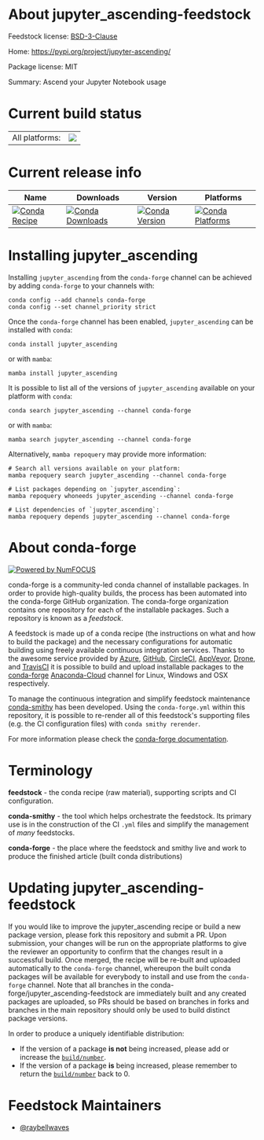 About jupyter_ascending-feedstock
=================================

Feedstock license: [BSD-3-Clause](https://github.com/conda-forge/jupyter_ascending-feedstock/blob/main/LICENSE.txt)

Home: https://pypi.org/project/jupyter-ascending/

Package license: MIT

Summary: Ascend your Jupyter Notebook usage

Current build status
====================


<table><tr><td>All platforms:</td>
    <td>
      <a href="https://dev.azure.com/conda-forge/feedstock-builds/_build/latest?definitionId=15080&branchName=main">
        <img src="https://dev.azure.com/conda-forge/feedstock-builds/_apis/build/status/jupyter_ascending-feedstock?branchName=main">
      </a>
    </td>
  </tr>
</table>

Current release info
====================

| Name | Downloads | Version | Platforms |
| --- | --- | --- | --- |
| [![Conda Recipe](https://img.shields.io/badge/recipe-jupyter_ascending-green.svg)](https://anaconda.org/conda-forge/jupyter_ascending) | [![Conda Downloads](https://img.shields.io/conda/dn/conda-forge/jupyter_ascending.svg)](https://anaconda.org/conda-forge/jupyter_ascending) | [![Conda Version](https://img.shields.io/conda/vn/conda-forge/jupyter_ascending.svg)](https://anaconda.org/conda-forge/jupyter_ascending) | [![Conda Platforms](https://img.shields.io/conda/pn/conda-forge/jupyter_ascending.svg)](https://anaconda.org/conda-forge/jupyter_ascending) |

Installing jupyter_ascending
============================

Installing `jupyter_ascending` from the `conda-forge` channel can be achieved by adding `conda-forge` to your channels with:

```
conda config --add channels conda-forge
conda config --set channel_priority strict
```

Once the `conda-forge` channel has been enabled, `jupyter_ascending` can be installed with `conda`:

```
conda install jupyter_ascending
```

or with `mamba`:

```
mamba install jupyter_ascending
```

It is possible to list all of the versions of `jupyter_ascending` available on your platform with `conda`:

```
conda search jupyter_ascending --channel conda-forge
```

or with `mamba`:

```
mamba search jupyter_ascending --channel conda-forge
```

Alternatively, `mamba repoquery` may provide more information:

```
# Search all versions available on your platform:
mamba repoquery search jupyter_ascending --channel conda-forge

# List packages depending on `jupyter_ascending`:
mamba repoquery whoneeds jupyter_ascending --channel conda-forge

# List dependencies of `jupyter_ascending`:
mamba repoquery depends jupyter_ascending --channel conda-forge
```


About conda-forge
=================

[![Powered by
NumFOCUS](https://img.shields.io/badge/powered%20by-NumFOCUS-orange.svg?style=flat&colorA=E1523D&colorB=007D8A)](https://numfocus.org)

conda-forge is a community-led conda channel of installable packages.
In order to provide high-quality builds, the process has been automated into the
conda-forge GitHub organization. The conda-forge organization contains one repository
for each of the installable packages. Such a repository is known as a *feedstock*.

A feedstock is made up of a conda recipe (the instructions on what and how to build
the package) and the necessary configurations for automatic building using freely
available continuous integration services. Thanks to the awesome service provided by
[Azure](https://azure.microsoft.com/en-us/services/devops/), [GitHub](https://github.com/),
[CircleCI](https://circleci.com/), [AppVeyor](https://www.appveyor.com/),
[Drone](https://cloud.drone.io/welcome), and [TravisCI](https://travis-ci.com/)
it is possible to build and upload installable packages to the
[conda-forge](https://anaconda.org/conda-forge) [Anaconda-Cloud](https://anaconda.org/)
channel for Linux, Windows and OSX respectively.

To manage the continuous integration and simplify feedstock maintenance
[conda-smithy](https://github.com/conda-forge/conda-smithy) has been developed.
Using the ``conda-forge.yml`` within this repository, it is possible to re-render all of
this feedstock's supporting files (e.g. the CI configuration files) with ``conda smithy rerender``.

For more information please check the [conda-forge documentation](https://conda-forge.org/docs/).

Terminology
===========

**feedstock** - the conda recipe (raw material), supporting scripts and CI configuration.

**conda-smithy** - the tool which helps orchestrate the feedstock.
                   Its primary use is in the construction of the CI ``.yml`` files
                   and simplify the management of *many* feedstocks.

**conda-forge** - the place where the feedstock and smithy live and work to
                  produce the finished article (built conda distributions)


Updating jupyter_ascending-feedstock
====================================

If you would like to improve the jupyter_ascending recipe or build a new
package version, please fork this repository and submit a PR. Upon submission,
your changes will be run on the appropriate platforms to give the reviewer an
opportunity to confirm that the changes result in a successful build. Once
merged, the recipe will be re-built and uploaded automatically to the
`conda-forge` channel, whereupon the built conda packages will be available for
everybody to install and use from the `conda-forge` channel.
Note that all branches in the conda-forge/jupyter_ascending-feedstock are
immediately built and any created packages are uploaded, so PRs should be based
on branches in forks and branches in the main repository should only be used to
build distinct package versions.

In order to produce a uniquely identifiable distribution:
 * If the version of a package **is not** being increased, please add or increase
   the [``build/number``](https://docs.conda.io/projects/conda-build/en/latest/resources/define-metadata.html#build-number-and-string).
 * If the version of a package **is** being increased, please remember to return
   the [``build/number``](https://docs.conda.io/projects/conda-build/en/latest/resources/define-metadata.html#build-number-and-string)
   back to 0.

Feedstock Maintainers
=====================

* [@raybellwaves](https://github.com/raybellwaves/)

